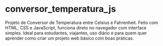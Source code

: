 # conversor_temperatura_js
Projeto de Conversor de Temperatura entre Celsius e Fahrenheit. Feito com HTML, CSS e JavaScript, funciona direto no navegador com interface simples. Ideal para estudantes, viajantes, uso diário e para quem quer aprender como criar um projeto web básico com boas práticas.
